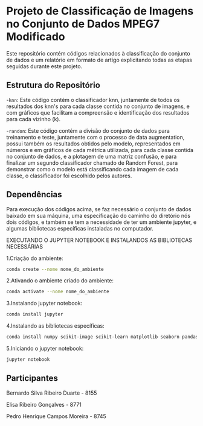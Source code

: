 # Projeto de Classificação de Imagens no Conjunto de Dados MPEG7 Modificado

Este repositório contém códigos relacionados à classificação do conjunto de dados e um relatório em formato de artigo explicitando todas as etapas seguidas durante este projeto.

## Estrutura do Repositório
-`knn`: Este código contém o classificador knn, juntamente de todos os resultados dos knn's para cada classe contida no conjunto de imagens, e com gráficos que facilitam a compreensão e identificação dos resultados para cada vizinho (k).

-`randon`: Este código contém a divisão do conjunto de dados para treinamento e teste, juntamente com o processo de data augmentation, possui também os resultados obtidos pelo modelo, representados em números e em gráficos de cada métrica utilizada, para cada classe contida no conjunto de dados, e a plotagem de uma matriz confusão, e para finalizar um segundo classificador chamado de Random Forest, para demonstrar como o modelo está classificando cada imagem de cada classe, o classificador foi escolhido pelos autores.

## Dependências

Para execução dos códigos acima, se faz necessário o conjunto de dados baixado em sua máquina, uma especificação do caminho do diretório nós dois códigos, e também se tem a necessidade de ter um ambiente jupyter, e algumas bibliotecas específicas instaladas no computador. 

EXECUTANDO O JUPYTER NOTEBOOK E INSTALANDOS AS BIBLIOTECAS NECESSÁRIAS

1.Criação do ambiente:
```bash
conda create --nome nome_do_ambiente
```
2.Ativando o ambiente criado do ambiente:
```bash
conda activate --nome nome_do_ambiente
```
3.Instalando jupyter notebook:
```bash
conda install jupyter
```
4.Instalando as bibliotecas específicas:
```bash
conda install numpy scikit-image scikit-learn matplotlib seaborn pandas split-folders
```
5.Iniciando o jupyter notebook:
```bash
jupyter notebook
```

## Participantes
Bernardo Silva Ribeiro Duarte - 8155

Elisa Ribeiro Gonçalves - 8771

Pedro Henrique Campos Moreira - 8745
